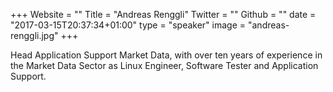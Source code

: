 +++
Website = ""
Title = "Andreas Renggli"
Twitter = ""
Github = ""
date = "2017-03-15T20:37:34+01:00"
type = "speaker"
image = "andreas-renggli.jpg"
+++

Head Application Support Market Data, with over ten years of experience in the Market Data Sector as Linux Engineer, Software Tester and Application Support.
